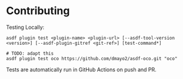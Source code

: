 # Contributing

Testing Locally:

```shell
asdf plugin test <plugin-name> <plugin-url> [--asdf-tool-version <version>] [--asdf-plugin-gitref <git-ref>] [test-command*]

# TODO: adapt this
asdf plugin test oco https://github.com/dmayo2/asdf-oco.git "oco"
```

Tests are automatically run in GitHub Actions on push and PR.
